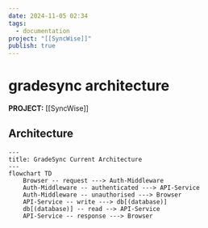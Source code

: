 ```yaml
---
date: 2024-11-05 02:34
tags:
  - documentation
project: "[[SyncWise]]"
publish: true
---
```


# gradesync architecture

**PROJECT:** [[SyncWise]]

## Architecture

```mermaid
---
title: GradeSync Current Architecture
---
flowchart TD
	Browser -- request ---> Auth-Middleware
	Auth-Middleware -- authenticated ---> API-Service
	Auth-Middleware -- unauthorised ---> Browser
	API-Service -- write ---> db[(database)]
	db[(database)] -- read --> API-Service
	API-Service -- response ---> Browser
```
